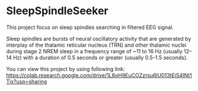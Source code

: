# SleepSpindleSeeker
This project focus on sleep spindles searching in filtered EEG signal.

Sleep spindles are bursts of neural oscillatory activity that are generated by interplay of the thalamic reticular nucleus (TRN) and other thalamic nuclei during stage 2 NREM sleep in a frequency range of ~11 to 16 Hz (usually 12–14 Hz) with a duration of 0.5 seconds or greater (usually 0.5–1.5 seconds).

You can view this project by using following link:
https://colab.research.google.com/drive/1L6oH9EuCOZzrsu6lU013tEiS4INt1Tix?usp=sharing
